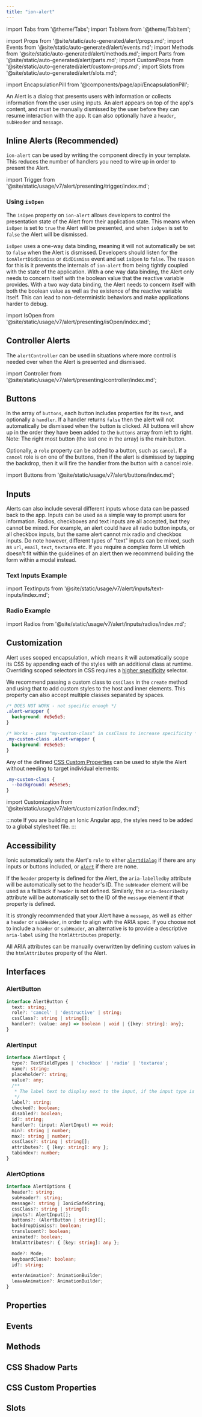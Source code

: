 ```yaml
---
title: "ion-alert"
---
```

import Tabs from '@theme/Tabs';
import TabItem from '@theme/TabItem';

import Props from '@site/static/auto-generated/alert/props.md';
import Events from '@site/static/auto-generated/alert/events.md';
import Methods from '@site/static/auto-generated/alert/methods.md';
import Parts from '@site/static/auto-generated/alert/parts.md';
import CustomProps from '@site/static/auto-generated/alert/custom-props.md';
import Slots from '@site/static/auto-generated/alert/slots.md';

<head>
  <title>ion-alert: Ionic API Alert Buttons with Custom Message Prompts</title>
  <meta name="description" content="ion-alert dialog presents or collects information using inputs. Custom alert button messages appear above the app's content and must be manually dismissed." />
</head>

import EncapsulationPill from '@components/page/api/EncapsulationPill';

<EncapsulationPill type="scoped" />

An Alert is a dialog that presents users with information or collects information from the user using inputs. An alert appears on top of the app's content, and must be manually dismissed by the user before they can resume interaction with the app. It can also optionally have a `header`, `subHeader` and `message`.

## Inline Alerts (Recommended)

`ion-alert` can be used by writing the component directly in your template. This reduces the number of handlers you need to wire up in order to present the Alert.

import Trigger from '@site/static/usage/v7/alert/presenting/trigger/index.md';

<Trigger />

### Using `isOpen`

The `isOpen` property on `ion-alert` allows developers to control the presentation state of the Alert from their application state. This means when `isOpen` is set to `true` the Alert will be presented, and when `isOpen` is set to `false` the Alert will be dismissed.

`isOpen` uses a one-way data binding, meaning it will not automatically be set to `false` when the Alert is dismissed. Developers should listen for the `ionAlertDidDismiss` or `didDismiss` event and set `isOpen` to `false`. The reason for this is it prevents the internals of `ion-alert` from being tightly coupled with the state of the application. With a one way data binding, the Alert only needs to concern itself with the boolean value that the reactive variable provides. With a two way data binding, the Alert needs to concern itself with both the boolean value as well as the existence of the reactive variable itself. This can lead to non-deterministic behaviors and make applications harder to debug.

import IsOpen from '@site/static/usage/v7/alert/presenting/isOpen/index.md';

<IsOpen />

## Controller Alerts

The `alertController` can be used in situations where more control is needed over when the Alert is presented and dismissed.

import Controller from '@site/static/usage/v7/alert/presenting/controller/index.md';

<Controller />

## Buttons

In the array of `buttons`, each button includes properties for its `text`, and optionally a `handler`. If a handler returns `false` then the alert will not automatically be dismissed when the button is clicked. All buttons will show up in the order they have been added to the `buttons` array from left to right. Note: The right most button (the last one in the array) is the main button.

Optionally, a `role` property can be added to a button, such as `cancel`. If a `cancel` role is on one of the buttons, then if the alert is dismissed by tapping the backdrop, then it will fire the handler from the button with a cancel role.

import Buttons from '@site/static/usage/v7/alert/buttons/index.md';

<Buttons />


## Inputs

Alerts can also include several different inputs whose data can be passed back to the app. Inputs can be used as a simple way to prompt users for information. Radios, checkboxes and text inputs are all accepted, but they cannot be mixed. For example, an alert could have all radio button inputs, or all checkbox inputs, but the same alert cannot mix radio and checkbox inputs. Do note however, different types of "text" inputs can be mixed, such as `url`, `email`, `text`, `textarea` etc. If you require a complex form UI which doesn't fit within the guidelines of an alert then we recommend building the form within a modal instead.

### Text Inputs Example

import TextInputs from '@site/static/usage/v7/alert/inputs/text-inputs/index.md';

<TextInputs />

### Radio Example

import Radios from '@site/static/usage/v7/alert/inputs/radios/index.md';

<Radios />

## Customization

Alert uses scoped encapsulation, which means it will automatically scope its CSS by appending each of the styles with an additional class at runtime. Overriding scoped selectors in CSS requires a [higher specificity](https://developer.mozilla.org/en-US/docs/Web/CSS/Specificity) selector.

We recommend passing a custom class to `cssClass` in the `create` method and using that to add custom styles to the host and inner elements. This property can also accept multiple classes separated by spaces.

```css
/* DOES NOT WORK - not specific enough */
.alert-wrapper {
  background: #e5e5e5;
}

/* Works - pass "my-custom-class" in cssClass to increase specificity */
.my-custom-class .alert-wrapper {
  background: #e5e5e5;
}
```

Any of the defined [CSS Custom Properties](#css-custom-properties) can be used to style the Alert without needing to target individual elements:

```css
.my-custom-class {
  --background: #e5e5e5;
}
```

import Customization from '@site/static/usage/v7/alert/customization/index.md';

<Customization />

:::note
 If you are building an Ionic Angular app, the styles need to be added to a global stylesheet file.
:::

## Accessibility

Ionic automatically sets the Alert's `role` to either [`alertdialog`](https://developer.mozilla.org/en-US/docs/Web/Accessibility/ARIA/Roles/alertdialog_role) if there are any inputs or buttons included, or [`alert`](https://developer.mozilla.org/en-US/docs/Web/Accessibility/ARIA/Roles/alert_role) if there are none.

If the `header` property is defined for the Alert, the `aria-labelledby` attribute will be automatically set to the header's ID. The `subHeader` element will be used as a fallback if `header` is not defined. Similarly, the `aria-describedby` attribute will be automatically set to the ID of the `message` element if that property is defined.

It is strongly recommended that your Alert have a `message`, as well as either a `header` or `subHeader`, in order to align with the ARIA spec. If you choose not to include a `header` or `subHeader`, an alternative is to provide a descriptive `aria-label` using the `htmlAttributes` property.

All ARIA attributes can be manually overwritten by defining custom values in the `htmlAttributes` property of the Alert.


## Interfaces

### AlertButton

```typescript
interface AlertButton {
  text: string;
  role?: 'cancel' | 'destructive' | string;
  cssClass?: string | string[];
  handler?: (value: any) => boolean | void | {[key: string]: any};
}
```


### AlertInput

```typescript
interface AlertInput {
  type?: TextFieldTypes | 'checkbox' | 'radio' | 'textarea';
  name?: string;
  placeholder?: string;
  value?: any;
  /**
   * The label text to display next to the input, if the input type is `radio` or `checkbox`.
   */
  label?: string;
  checked?: boolean;
  disabled?: boolean;
  id?: string;
  handler?: (input: AlertInput) => void;
  min?: string | number;
  max?: string | number;
  cssClass?: string | string[];
  attributes?: { [key: string]: any };
  tabindex?: number;
}
```


### AlertOptions

```typescript
interface AlertOptions {
  header?: string;
  subHeader?: string;
  message?: string | IonicSafeString;
  cssClass?: string | string[];
  inputs?: AlertInput[];
  buttons?: (AlertButton | string)[];
  backdropDismiss?: boolean;
  translucent?: boolean;
  animated?: boolean;
  htmlAttributes?: { [key: string]: any };

  mode?: Mode;
  keyboardClose?: boolean;
  id?: string;

  enterAnimation?: AnimationBuilder;
  leaveAnimation?: AnimationBuilder;
}
```

## Properties
<Props />

## Events
<Events />

## Methods
<Methods />

## CSS Shadow Parts
<Parts />

## CSS Custom Properties
<CustomProps />

## Slots
<Slots />